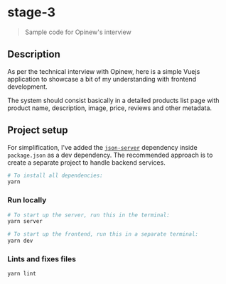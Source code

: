 # stage-3

> Sample code for Opinew&#39;s interview

## Description

As per the technical interview with Opinew, here is a simple Vuejs application to showcase a bit of my understanding with frontend development.

The system should consist basically in a detailed products list page with product name, description, image, price, reviews and other metadata.

## Project setup

For simplification, I've added the [`json-server`](https://github.com/typicode/json-server) dependency inside `package.json` as a dev dependency. The recommended approach is to create a separate project to handle backend services.

```bash
# To install all dependencies:
yarn
```

### Run locally
```bash
# To start up the server, run this in the terminal:
yarn server

# To start up the frontend, run this in a separate terminal:
yarn dev
```

### Lints and fixes files
```bash
yarn lint
```
